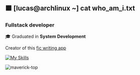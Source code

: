 ## ⬛ [lucas@archlinux ~] cat who_am_i.txt

<!--
**SlenderB13/SlenderB13** is a ✨ _special_ ✨ repository because its `README.md` (this file) appears on your GitHub profile.

Here are some ideas to get you started:

- 🔭 I’m currently working on ...
- 🌱 I’m currently learning ...
- 👯 I’m looking to collaborate on ...
- 🤔 I’m looking for help with ...
- 💬 Ask me about ...
- 📫 How to reach me: ...
- 😄 Pronouns: ...
- ⚡ Fun fact: ...
-->
### Fullstack developer

🎓 Graduated in <strong>System Development</strong> <br>

Creator of this [fic writing app](fic-frontend.vercel.app)

[![My Skills](https://skillicons.dev/icons?i=ts,nodejs,react,html,sass,tailwindcss,postgresql,django&theme=dark)](https://skillicons.dev)

![maverick-top](https://user-images.githubusercontent.com/62191201/138017567-1ee8ebd3-93af-4bff-a198-54d3f709eab3.gif)
